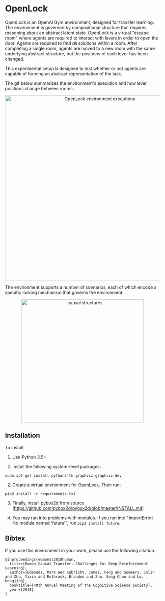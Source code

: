 # OpenLock

OpenLock is an OpenAI Gym environment, designed for transfer learning. The environment is governed by compositional structure that requires reasoning about an abstract latent state. OpenLock is a virtual "escape room" where agents are required to interact with levers in order to open the door. Agents are required to find _all_ solutions within a room. After completing a single room, agents are moved to a new room with the same underlying abstract structure, but the positions of each lever has been changed. 

This experimental setup is designed to test whether or not agents are capable of forming an abstract representation of the task.

The gif below summarizes the environment's execution and how lever positions change between rooms:

<center><img src="http://www.mjedmonds.com/projects/OpenLock/CogSci18_openlock_solutions.gif" alt="OpenLock environment executions" width="600"></center>

The environment supports a number of scenarios, each of which encode a specific locking mechanism that governs the environment:

<center><img src="http://www.mjedmonds.com/projects/OpenLock/causal_structures.png" alt="causal structures" width="400"></center>

## Installation
To install:

1. Use Python 3.5+

2. Install the following system-level packages:
```
sudo apt-get install python3-tk graphviz graphviz-dev
```

2. Create a virtual envrionment for OpenLock. Then run:
```
pip3 install -r requirements.txt
```

3. Finally, install pybox2d from source (https://github.com/pybox2d/pybox2d/blob/master/INSTALL.md)

4. You may run into problems with modules. If you run into "ImportError: No module named 'future'", run `pip3 install future`.

## Bibtex
If you use this environment in your work, please use the following citation:
```
@inproceedings{edmonds2018human,
  title={Human Causal Transfer: Challenges for Deep Reinforcement Learning},
  author={Edmonds, Mark and Kubricht, James, Feng and Summers, Colin and Zhu, Yixin and Rothrock, Brandon and Zhu, Song-Chun and Lu, Hongjing},
  booktitle={40th Annual Meeting of the Cognitive Science Society},
  year={2018}
}
```